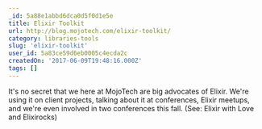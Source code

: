 ```yaml
---
_id: 5a88e1abbd6dca0d5f0d1e5e
title: Elixir Toolkit
url: http://blog.mojotech.com/elixir-toolkit/
category: libraries-tools
slug: 'elixir-toolkit'
user_id: 5a83ce59d6eb0005c4ecda2c
createdOn: '2017-06-09T19:48:16.000Z'
tags: []
---
```


It's no secret that we here at MojoTech are big advocates of Elixir. We're using it on client projects, talking about it at conferences, Elixir meetups, and we're even involved in two conferences this fall. (See: Elixir with Love and Elixirocks)
